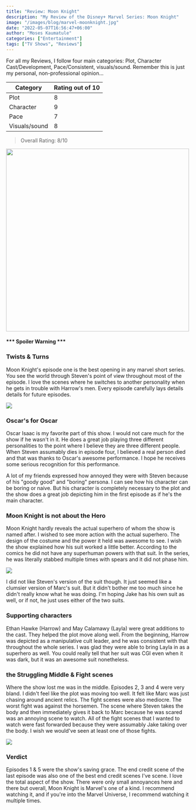 ```yaml
---
title: "Review: Moon Knight"
description: "My Review of the Disney+ Marvel Series: Moon Knight"
image: "/images/blog/marvel-moonknight.jpg"
date: "2022-05-07T16:56:47+06:00"
author: "Moses Kaumatule"
categories: ["Entertainment"]
tags: ["TV Shows", "Reviews"]
---
```


For all my Reviews, I follow four main categories: Plot, Character Cast/Development, Pace/Consistent, visuals/sound. Remember this is just my personal, non-professional opinion...

Category | Rating out of 10
------------ | ------------
Plot | 8
Character | 9
Pace | 7
Visuals/sound | 8

> Overall Rating: 8/10
<!-- <cite>My Rating</cite> -->

<a href="http://www.youtube.com/watch?feature=player_embedded&v=x7Krla_UxRg
" target="_blank" id="pointer"><img src="http://img.youtube.com/vi/x7Krla_UxRg/0.jpg" width="500" id="pointer"/></a>

<h4 id='spoiler'>*** Spoiler Warning ***</h4>

### Twists & Turns
Moon Knight's episode one is the best opening in any marvel short series. You see the world through Steven's point of view throughout most of the episode. I love the scenes where he switches to another personality when he gets in trouble with Harrow's men. Every episode carefully lays details details for future episodes. 

![](https://c.tenor.com/6IkdjGgw5kIAAAAC/oscar-isaac-khonshu.gif)

### Oscar's for Oscar
Oscar Isaac is my favorite part of this show. I would not care much for the show if he wasn't in it. He does a great job playing three different personalities to the point where I believe they are three different people. When Steven assumably dies in episode four, I believed a real person died and that was thanks to Oscar's awesome performance. I hope he receives some serious recognition for this performance. 

A lot of my friends expressed how annoyed they were with Steven because of his "goody good" and "boring" persona. I can see how his character can be boring or naive. But his character is completely necessary to the plot and the show does a great job depicting him in the first episode as if he's the main character. 

### Moon Knight is not about the Hero
Moon Knight hardly reveals the actual superhero of whom the show is named after. I wished to see more action with the actual superhero. The design of the costume and the power it held was awesome to see. I wish the show explained how his suit worked a little better. According to the comics he did not have any superhuman powers with that suit. In the series, he was literally stabbed multiple times with spears and it did not phase him.

![](https://hedwig-cf.netmarble.com/forum-common/mherosgb/futurefight_en/545b98aa353549e9bee9172ac3ef7665_1649924294402.gif)

I did not like Steven's version of the suit though. It just seemed like a clumsier version of Marc's suit. But it didn't bother me too much since he didn't really know what he was doing. I'm hoping Jake has his own suit as well, or if not, he just uses either of the two suits.

### Supporting characters
Ethan Hawke (Harrow) and May Calamawy (Layla) were great additions to the cast. They helped the plot move along well. From the beginning, Harrow was depicted as a manipulative cult leader, and he was consistent with that throughout the whole series. I was glad they were able to bring Layla in as a superhero as well. You could really tell that her suit was CGI even when it was dark, but it was an awesome suit nonetheless. 

### the Struggling Middle & Fight scenes
Where the show lost me was in the middle. Episodes 2, 3 and 4 were very bland. I didn't feel like the plot was moving too well. It felt like Marc was just chasing around ancient relics. The fight scenes were also mediocre. The worst fight was against the horsemen. The scene where Steven takes the body and then immediately gives it back to Marc because he was scared was an annoying scene to watch. All of the fight scenes that I wanted to watch were fast forwarded because they were assumably Jake taking over the body. I wish we would've seen at least one of those fights. 

![](https://c.tenor.com/I5CU9AK_u3MAAAAd/moon-knight-i-see-you.gif)

### Verdict
Episodes 1 & 5 were the show's saving grace. The end credit scene of the last episode was also one of the best end credit scenes I've scene. I love the total aspect of the show. There were only small annoyances here and there but overall, Moon Knight is Marvel's one of a kind. I recommend watching it, and if you're into the Marvel Universe, I recommend watching it multiple times.

